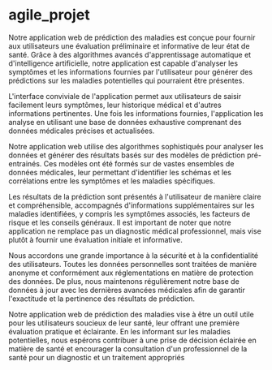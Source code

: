 # agile_projet

Notre application web de prédiction des maladies est conçue pour fournir aux utilisateurs une évaluation préliminaire et informative de leur état de santé. Grâce à des algorithmes avancés d'apprentissage automatique et d'intelligence artificielle, notre application est capable d'analyser les symptômes et les informations fournies par l'utilisateur pour générer des prédictions sur les maladies potentielles qui pourraient être présentes.

L'interface conviviale de l'application permet aux utilisateurs de saisir facilement leurs symptômes, leur historique médical et d'autres informations pertinentes. Une fois les informations fournies, l'application les analyse en utilisant une base de données exhaustive comprenant des données médicales précises et actualisées.

Notre application web utilise des algorithmes sophistiqués pour analyser les données et générer des résultats basés sur des modèles de prédiction pré-entrainés. Ces modèles ont été formés sur de vastes ensembles de données médicales, leur permettant d'identifier les schémas et les corrélations entre les symptômes et les maladies spécifiques.

Les résultats de la prédiction sont présentés à l'utilisateur de manière claire et compréhensible, accompagnés d'informations supplémentaires sur les maladies identifiées, y compris les symptômes associés, les facteurs de risque et les conseils généraux. Il est important de noter que notre application ne remplace pas un diagnostic médical professionnel, mais vise plutôt à fournir une évaluation initiale et informative.

Nous accordons une grande importance à la sécurité et à la confidentialité des utilisateurs. Toutes les données personnelles sont traitées de manière anonyme et conformément aux réglementations en matière de protection des données. De plus, nous maintenons régulièrement notre base de données à jour avec les dernières avancées médicales afin de garantir l'exactitude et la pertinence des résultats de prédiction.

Notre application web de prédiction des maladies vise à être un outil utile pour les utilisateurs soucieux de leur santé, leur offrant une première évaluation pratique et éclairante. En les informant sur les maladies potentielles, nous espérons contribuer à une prise de décision éclairée en matière de santé et encourager la consultation d'un professionnel de la santé pour un diagnostic et un traitement appropriés
